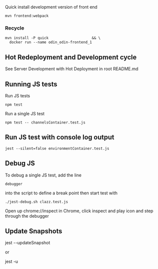 Quick install development version of front end

    mvn frontend:webpack

### Recycle

    mvn install -P quick                    && \
      docker run --name odin_odin-frontend_1

## Hot Redeployment and Development cycle

   See Server Development with Hot Deployment in root README.md
         
## Running JS tests

Run JS tests

    npm test
    
Run a single JS test

    npm test -- channelsContainer.test.js

## Run JS test with console log output

    jest --silent=false environmentContainer.test.js

## Debug JS

To debug a single JS test, add the line

    debugger 
    
into the script to define a break point then start test with    
    
    ./jest-debug.sh clazz.test.js
    
Open up chrome://inspect in Chrome, click inspect and play icon and step through the debugger

## Update Snapshots

  jest --updateSnapshot

or
  
  jest -u  